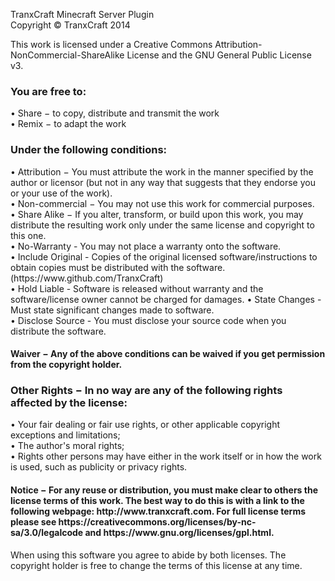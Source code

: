 TranxCraft Minecraft Server Plugin<br>
Copyright © TranxCraft 2014

This work is licensed under a Creative Commons Attribution-NonCommercial-ShareAlike License and the GNU General Public License v3.

<h3>You are free to:</h3>
&bull; Share − to copy, distribute and transmit the work<br>
&bull; Remix − to adapt the work<br>
<h3>Under the following conditions:</h3>
&bull; Attribution − You must attribute the work in the manner specified by the author or licensor (but not in any way that suggests that they endorse you or your use of the work).<br>
&bull; Non-commercial − You may not use this work for commercial purposes.<br>
&bull; Share Alike − If you alter, transform, or build upon this work, you may distribute the resulting work only under the same license and copyright to this one.<br>
&bull; No-Warranty - You may not place a warranty onto the software.<br>
&bull; Include Original - Copies of the original licensed software/instructions to obtain copies must be distributed with the software. (https://www.github.com/TranxCraft)<br>
&bull; Hold Liable - Software is released without warranty and the software/license owner cannot be charged for damages.
&bull; State Changes - Must state significant changes made to software.<br>
&bull; Disclose Source - You must disclose your source code when you distribute the software.<br>
<h4>Waiver − Any of the above conditions can be waived if you get permission from the copyright holder.</h4>

<h3>Other Rights − In no way are any of the following rights affected by the license:</h3>
&bull; Your fair dealing or fair use rights, or other applicable copyright exceptions and limitations;<br>
&bull; The author's moral rights;<br>
&bull; Rights other persons may have either in the work itself or in how the work is used, such as publicity or privacy rights.<br>
<h4>Notice − For any reuse or distribution, you must make clear to others the license terms of this work. The best way to do this is with a link to the following webpage: http://www.tranxcraft.com. For full license terms please see https://creativecommons.org/licenses/by-nc-sa/3.0/legalcode and https://www.gnu.org/licenses/gpl.html.</h4> When using this software you agree to abide by both licenses. The copyright holder is free to change the terms of this license at any time. 
